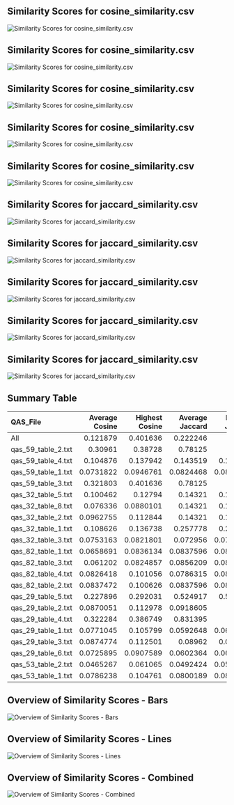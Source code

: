 ## Similarity Scores for cosine_similarity.csv
![Similarity Scores for cosine_similarity.csv](../cosine/qas_59/cosine_similarity.png)

## Similarity Scores for cosine_similarity.csv
![Similarity Scores for cosine_similarity.csv](../cosine/qas_32/cosine_similarity.png)

## Similarity Scores for cosine_similarity.csv
![Similarity Scores for cosine_similarity.csv](../cosine/qas_82/cosine_similarity.png)

## Similarity Scores for cosine_similarity.csv
![Similarity Scores for cosine_similarity.csv](../cosine/qas_29/cosine_similarity.png)

## Similarity Scores for cosine_similarity.csv
![Similarity Scores for cosine_similarity.csv](../cosine/qas_53/cosine_similarity.png)

## Similarity Scores for jaccard_similarity.csv
![Similarity Scores for jaccard_similarity.csv](../jaccard/qas_59/jaccard_similarity.png)

## Similarity Scores for jaccard_similarity.csv
![Similarity Scores for jaccard_similarity.csv](../jaccard/qas_32/jaccard_similarity.png)

## Similarity Scores for jaccard_similarity.csv
![Similarity Scores for jaccard_similarity.csv](../jaccard/qas_82/jaccard_similarity.png)

## Similarity Scores for jaccard_similarity.csv
![Similarity Scores for jaccard_similarity.csv](../jaccard/qas_29/jaccard_similarity.png)

## Similarity Scores for jaccard_similarity.csv
![Similarity Scores for jaccard_similarity.csv](../jaccard/qas_53/jaccard_similarity.png)

## Summary Table
| QAS_File           |   Average Cosine |   Highest Cosine |   Average Jaccard |   Highest Jaccard |
|:-------------------|-----------------:|-----------------:|------------------:|------------------:|
| All                |        0.121879  |        0.401636  |         0.222246  |         1         |
| qas_59_table_2.txt |        0.30961   |        0.38728   |         0.78125   |         1         |
| qas_59_table_4.txt |        0.104876  |        0.137942  |         0.143519  |         0.148148  |
| qas_59_table_1.txt |        0.0731822 |        0.0946761 |         0.0824468 |         0.0851064 |
| qas_59_table_3.txt |        0.321803  |        0.401636  |         0.78125   |         1         |
| qas_32_table_5.txt |        0.100462  |        0.12794   |         0.14321   |         0.148148  |
| qas_32_table_8.txt |        0.076336  |        0.0880101 |         0.14321   |         0.148148  |
| qas_32_table_2.txt |        0.0962755 |        0.112844  |         0.14321   |         0.148148  |
| qas_32_table_1.txt |        0.108626  |        0.136738  |         0.257778  |         0.266667  |
| qas_32_table_3.txt |        0.0753163 |        0.0821801 |         0.072956  |         0.0754717 |
| qas_82_table_1.txt |        0.0658691 |        0.0836134 |         0.0837596 |         0.0869565 |
| qas_82_table_3.txt |        0.061202  |        0.0824857 |         0.0856209 |         0.0888889 |
| qas_82_table_4.txt |        0.0826418 |        0.101056  |         0.0786315 |         0.0816327 |
| qas_82_table_2.txt |        0.0837472 |        0.100626  |         0.0837596 |         0.0869565 |
| qas_29_table_5.txt |        0.227896  |        0.292031  |         0.524917  |         0.571429  |
| qas_29_table_2.txt |        0.0870051 |        0.112978  |         0.0918605 |         0.1       |
| qas_29_table_4.txt |        0.322284  |        0.386749  |         0.831395  |         1         |
| qas_29_table_1.txt |        0.0771045 |        0.105799  |         0.0592648 |         0.0645161 |
| qas_29_table_3.txt |        0.0874774 |        0.112501  |         0.08962   |         0.097561  |
| qas_29_table_6.txt |        0.0725895 |        0.0907589 |         0.0602364 |         0.0655738 |
| qas_53_table_2.txt |        0.0465267 |        0.061065  |         0.0492424 |         0.0512821 |
| qas_53_table_1.txt |        0.0786238 |        0.104761  |         0.0800189 |         0.0833333 |

## Overview of Similarity Scores - Bars
![Overview of Similarity Scores - Bars](overview_similarity_bars.png)

## Overview of Similarity Scores - Lines
![Overview of Similarity Scores - Lines](overview_similarity_lines.png)

## Overview of Similarity Scores - Combined
![Overview of Similarity Scores - Combined](overview_similarity_combined.png)

